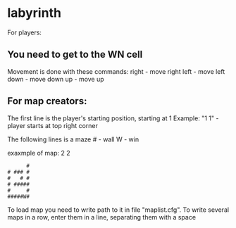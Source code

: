 # labyrinth

For players:

You need to get to the WN cell
---

Movement is done with these commands:
  right - move right
  left  - move left
  down  - move down
  up    - move up

For map creators:
---

The first line is the player's starting position, starting at 1
Example: "1 1" - player starts at top right corner 

The following lines is a maze
\# - wall
W - win

exaxmple of map:
2 2
```  #####
      #
# ### #
#   # #
# #####
#     #
#####W#
```

To load map you need to write path to it in file "maplist.cfg".
To write several maps in a row, enter them in a line, separating them with a space
